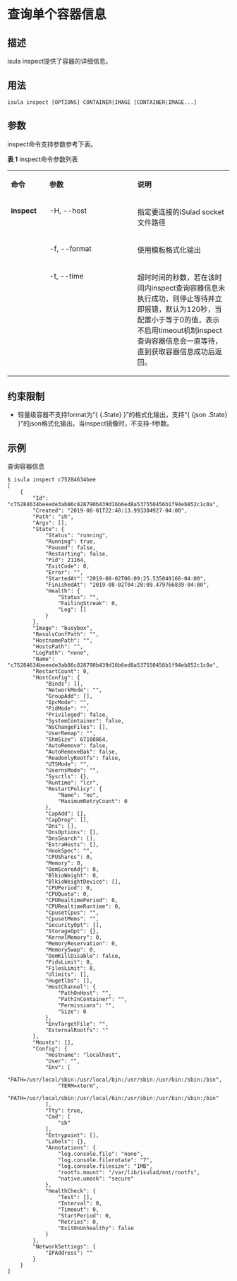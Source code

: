 # 查询单个容器信息<a name="ZH-CN_TOPIC_0184808062"></a>

## 描述<a name="zh-cn_topic_0183292670_section13350115135310"></a>

isula inspect提供了容器的详细信息。

## 用法<a name="zh-cn_topic_0183292670_section188811239165314"></a>

```
isula inspect [OPTIONS] CONTAINER|IMAGE [CONTAINER|IMAGE...]
```

## 参数<a name="zh-cn_topic_0183292670_section4322824135919"></a>

inspect命令支持参数参考下表。

**表 1**  inspect命令参数列表

<a name="zh-cn_topic_0183292670_table13831181815417"></a>
<table><tbody><tr id="zh-cn_topic_0183292670_row4440192185418"><td class="cellrowborder" valign="top" width="17.333333333333336%"><p id="zh-cn_topic_0183292670_p11340112615418"><a name="zh-cn_topic_0183292670_p11340112615418"></a><a name="zh-cn_topic_0183292670_p11340112615418"></a><strong id="zh-cn_topic_0183292670_b934022675420"><a name="zh-cn_topic_0183292670_b934022675420"></a><a name="zh-cn_topic_0183292670_b934022675420"></a>命令</strong></p>
</td>
<td class="cellrowborder" valign="top" width="39.57575757575758%"><p id="zh-cn_topic_0183292670_p1134022665415"><a name="zh-cn_topic_0183292670_p1134022665415"></a><a name="zh-cn_topic_0183292670_p1134022665415"></a><strong id="zh-cn_topic_0183292670_b103408265544"><a name="zh-cn_topic_0183292670_b103408265544"></a><a name="zh-cn_topic_0183292670_b103408265544"></a>参数</strong></p>
</td>
<td class="cellrowborder" valign="top" width="43.09090909090909%"><p id="zh-cn_topic_0183292670_p7340202611549"><a name="zh-cn_topic_0183292670_p7340202611549"></a><a name="zh-cn_topic_0183292670_p7340202611549"></a><strong id="zh-cn_topic_0183292670_b1934011266545"><a name="zh-cn_topic_0183292670_b1934011266545"></a><a name="zh-cn_topic_0183292670_b1934011266545"></a>说明</strong></p>
</td>
</tr>
<tr id="zh-cn_topic_0183292670_row1451341192811"><td class="cellrowborder" rowspan="3" valign="top" width="17.333333333333336%"><p id="zh-cn_topic_0183292670_p158191510857"><a name="zh-cn_topic_0183292670_p158191510857"></a><a name="zh-cn_topic_0183292670_p158191510857"></a><strong id="zh-cn_topic_0183292670_b155461026123118"><a name="zh-cn_topic_0183292670_b155461026123118"></a><a name="zh-cn_topic_0183292670_b155461026123118"></a>inspect</strong></p>
<p id="zh-cn_topic_0183292670_p178431844209"><a name="zh-cn_topic_0183292670_p178431844209"></a><a name="zh-cn_topic_0183292670_p178431844209"></a></p>
</td>
<td class="cellrowborder" valign="top" width="39.57575757575758%"><p id="zh-cn_topic_0183292670_p775614486282"><a name="zh-cn_topic_0183292670_p775614486282"></a><a name="zh-cn_topic_0183292670_p775614486282"></a>-H, --host</p>
</td>
<td class="cellrowborder" valign="top" width="43.09090909090909%"><p id="zh-cn_topic_0183292670_p16761048112813"><a name="zh-cn_topic_0183292670_p16761048112813"></a><a name="zh-cn_topic_0183292670_p16761048112813"></a>指定要连接的iSulad socket文件路径</p>
</td>
</tr>
<tr id="zh-cn_topic_0183292670_row88191210357"><td class="cellrowborder" valign="top"><p id="zh-cn_topic_0183292670_p781919105511"><a name="zh-cn_topic_0183292670_p781919105511"></a><a name="zh-cn_topic_0183292670_p781919105511"></a>-f, --format</p>
</td>
<td class="cellrowborder" valign="top"><p id="zh-cn_topic_0183292670_p468615213310"><a name="zh-cn_topic_0183292670_p468615213310"></a><a name="zh-cn_topic_0183292670_p468615213310"></a>使用模板格式化输出</p>
</td>
</tr>
<tr id="zh-cn_topic_0183292670_row084314449019"><td class="cellrowborder" valign="top"><p id="zh-cn_topic_0183292670_p18448447015"><a name="zh-cn_topic_0183292670_p18448447015"></a><a name="zh-cn_topic_0183292670_p18448447015"></a>-t, --time</p>
</td>
<td class="cellrowborder" valign="top"><p id="zh-cn_topic_0183292670_p3844644404"><a name="zh-cn_topic_0183292670_p3844644404"></a><a name="zh-cn_topic_0183292670_p3844644404"></a>超时时间的秒数，若在该时间内inspect查询容器信息未执行成功，则停止等待并立即报错，默认为120秒，当配置小于等于0的值，表示不启用timeout机制inspect查询容器信息会一直等待，直到获取容器信息成功后返回。</p>
</td>
</tr>
</tbody>
</table>

## 约束限制<a name="zh-cn_topic_0183292670_section945918561235"></a>

-   轻量级容器不支持format为“\{ \{.State\} \}”的格式化输出，支持“\{ \{json .State\} \}”的json格式化输出。当inspect镜像时，不支持-f参数。

## 示例<a name="zh-cn_topic_0183292670_section1734193235916"></a>

查询容器信息

```
$ isula inspect c75284634bee
[
    {
        "Id": "c75284634beeede3ab86c828790b439d16b6ed8a537550456b1f94eb852c1c0a",
        "Created": "2019-08-01T22:48:13.993304927-04:00",
        "Path": "sh",
        "Args": [],
        "State": {
            "Status": "running",
            "Running": true,
            "Paused": false,
            "Restarting": false,
            "Pid": 21164,
            "ExitCode": 0,
            "Error": "",
            "StartedAt": "2019-08-02T06:09:25.535049168-04:00",
            "FinishedAt": "2019-08-02T04:28:09.479766839-04:00",
            "Health": {
                "Status": "",
                "FailingStreak": 0,
                "Log": []
            }
        },
        "Image": "busybox",
        "ResolvConfPath": "",
        "HostnamePath": "",
        "HostsPath": "",
        "LogPath": "none",
        "Name": "c75284634beeede3ab86c828790b439d16b6ed8a537550456b1f94eb852c1c0a",
        "RestartCount": 0,
        "HostConfig": {
            "Binds": [],
            "NetworkMode": "",
            "GroupAdd": [],
            "IpcMode": "",
            "PidMode": "",
            "Privileged": false,
            "SystemContainer": false,
            "NsChangeFiles": [],
            "UserRemap": "",
            "ShmSize": 67108864,
            "AutoRemove": false,
            "AutoRemoveBak": false,
            "ReadonlyRootfs": false,
            "UTSMode": "",
            "UsernsMode": "",
            "Sysctls": {},
            "Runtime": "lcr",
            "RestartPolicy": {
                "Name": "no",
                "MaximumRetryCount": 0
            },
            "CapAdd": [],
            "CapDrop": [],
            "Dns": [],
            "DnsOptions": [],
            "DnsSearch": [],
            "ExtraHosts": [],
            "HookSpec": "",
            "CPUShares": 0,
            "Memory": 0,
            "OomScoreAdj": 0,
            "BlkioWeight": 0,
            "BlkioWeightDevice": [],
            "CPUPeriod": 0,
            "CPUQuota": 0,
            "CPURealtimePeriod": 0,
            "CPURealtimeRuntime": 0,
            "CpusetCpus": "",
            "CpusetMems": "",
            "SecurityOpt": [],
            "StorageOpt": {},
            "KernelMemory": 0,
            "MemoryReservation": 0,
            "MemorySwap": 0,
            "OomKillDisable": false,
            "PidsLimit": 0,
            "FilesLimit": 0,
            "Ulimits": [],
            "Hugetlbs": [],
            "HostChannel": {
                "PathOnHost": "",
                "PathInContainer": "",
                "Permissions": "",
                "Size": 0
            },
            "EnvTargetFile": "",
            "ExternalRootfs": ""
        },
        "Mounts": [],
        "Config": {
            "Hostname": "localhost",
            "User": "",
            "Env": [
                "PATH=/usr/local/sbin:/usr/local/bin:/usr/sbin:/usr/bin:/sbin:/bin",
                "TERM=xterm",
                "PATH=/usr/local/sbin:/usr/local/bin:/usr/sbin:/usr/bin:/sbin:/bin"
            ],
            "Tty": true,
            "Cmd": [
                "sh"
            ],
            "Entrypoint": [],
            "Labels": {},
            "Annotations": {
                "log.console.file": "none",
                "log.console.filerotate": "7",
                "log.console.filesize": "1MB",
                "rootfs.mount": "/var/lib/isulad/mnt/rootfs",
                "native.umask": "secure"
            },
            "HealthCheck": {
                "Test": [],
                "Interval": 0,
                "Timeout": 0,
                "StartPeriod": 0,
                "Retries": 0,
                "ExitOnUnhealthy": false
            }
        },
        "NetworkSettings": {
            "IPAddress": ""
        }
    }
]
```

